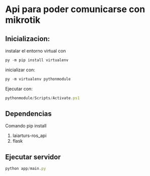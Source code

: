 # Api para poder comunicarse con mikrotik

## Inicializacion:
  instalar el entorno virtual con
  ```javascript
  py -m pip install virtualenv
  ```
  inicializar con:
  ```javascript
  py -m virtualenv pythonmodule
  ```
  Ejecutar con:
  ```javascript
  pythonmodule/Scripts/Activate.ps1
  ```

## Dependencias
  Comando pip install
  1. laiarturs-ros_api
  2. flask

## Ejecutar servidor
  ```javascript
  python app/main.py
  ```